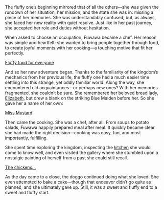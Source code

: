 The fluffy one’s beginning mirrored that of all the others—she was given the rundown of her situation, her mission, and the state she was in: missing a piece of her memories. She was understandably confused, but, as always, she faced her new reality with quiet resolve. Just like in her past journey, she accepted her role and duties without hesitation.

When asked to choose an occupation, Fuwawa became a chef. Her reason was simple and heartfelt: she wanted to bring people together through food, to create joyful moments with her cooking—a touching motive that fit her perfectly.

[Fluffy food for everyone](#embed:https://www.youtube.com/live/-zBlbI-EuCw?si=nzN8c0Pw0-r-m8IK&t=1696)

And so her new adventure began. Thanks to the familiarity of the kingdom’s mechanics from her previous life, the fluffy one had a much easier time settling into this strange, yet oddly familiar world. Along the way, she encountered old acquaintances—or perhaps new ones? With her memories fragmented, she couldn’t be sure. She remembered her beloved bread lady, [Elizabeth](https://www.youtube.com/live/-zBlbI-EuCw?si=wV_c4zN2N9MCFymM&t=5394), but drew a blank on the striking Blue Maiden before her. So she gave her a name of her own:

[Miss Mustard](#embed:https://www.youtube.com/watch?v=-zBlbI-EuCw&t=3399s)

Then came the cooking. She was a chef, after all. From soups to potato salads, Fuwawa happily prepared meal after meal. It quickly became clear she had made the right decision—cooking was easy, fun, and most importantly, fulfilling.

She spent time exploring the kingdom, inspecting the [kitchen](https://www.youtube.com/watch?v=-zBlbI-EuCw&t=8953s) she would come to know well, and even visited the gallery where she stumbled upon a nostalgic painting of herself from a past she could still recall.

[The chickens...](#embed:https://www.youtube.com/live/-zBlbI-EuCw?si=EsVMxO7nW5FLNBdj&t=9049)

As the day came to a close, the doggo continued doing what she loved. She even attempted to bake a cake—though that endeavor didn’t go quite as planned, and she ultimately gave up. Still, it was a sweet and fluffy end to a sweet and fluffy start.
